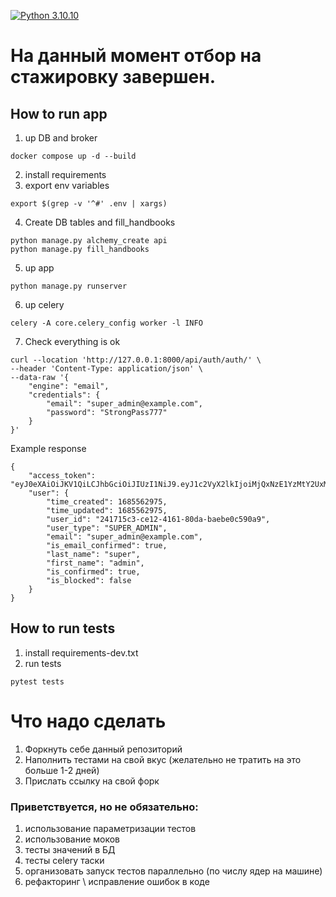 [![Python 3.10.10](https://img.shields.io/badge/python-3.10.10-blue.svg)](https://www.python.org/downloads/release/python-31010/)

# На данный момент отбор на стажировку завершен.
## How to run app
1. up DB and broker
```shell
docker compose up -d --build
```
2. install requirements
3. export env variables
```shell
export $(grep -v '^#' .env | xargs)
```
4. Create DB tables and fill_handbooks
```shell
python manage.py alchemy_create api
python manage.py fill_handbooks
```
5. up app
```shell
python manage.py runserver
```
6. up celery
```shell
celery -A core.celery_config worker -l INFO
```
7. Check everything is ok
```shell
curl --location 'http://127.0.0.1:8000/api/auth/auth/' \
--header 'Content-Type: application/json' \
--data-raw '{
    "engine": "email",
    "credentials": {
        "email": "super_admin@example.com",
        "password": "StrongPass777"
    }
}'
```
Example response
```shell
{
    "access_token": "eyJ0eXAiOiJKV1QiLCJhbGciOiJIUzI1NiJ9.eyJ1c2VyX2lkIjoiMjQxNzE1YzMtY2UxMi00MTYxLTgwZGEtYmFlYmUwYzU5MGE5IiwiZXhwIjoxNjg1ODIyMjg1fQ.o45cS8Upwz562l5XNmgzaOMz3mZUe0dr8Ea7LnM_lxM",
    "user": {
        "time_created": 1685562975,
        "time_updated": 1685562975,
        "user_id": "241715c3-ce12-4161-80da-baebe0c590a9",
        "user_type": "SUPER_ADMIN",
        "email": "super_admin@example.com",
        "is_email_confirmed": true,
        "last_name": "super",
        "first_name": "admin",
        "is_confirmed": true,
        "is_blocked": false
    }
}
```
## How to run tests
1. install requirements-dev.txt
2. run tests
```shell
pytest tests
```
# Что надо сделать
1. Форкнуть себе данный репозиторий
2. Наполнить тестами на свой вкус (желательно не тратить на это больше 1-2 дней)
3. Прислать ссылку на свой форк
### Приветствуется, но не обязательно:
1. использование параметризации тестов
2. использование моков
3. тесты значений в БД
4. тесты celery таски
5. организовать запуск тестов параллельно (по числу ядер на машине)
6. рефакторинг \ исправление ошибок в коде
